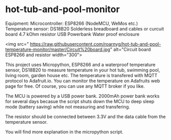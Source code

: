 # hot-tub-and-pool-monitor

Equipment:
Microcontroller: ESP8266 (NodeMCU, WeMos etc.)
Temperature sensor: DS18B20
Solderless breadboard and cables or curcuit board
4.7 kOhm resistor 
USB Powerbank
Water proof enclosure

 <img src=" https://raw.githubusercontent.com/roarnyg/hot-tub-and-pool-temperature-monitor/master/Circuit%20board.jpg" alt="Circuit board ESP8266 and resistor width="300">

This project uses Micropython, ESP8266 and a waterproof temperature sensor, DS18B20 to measure temperature in your hot tub, swimming pool, living room, garden house etc. The temperature is transfered with MQTT protocol to Adafruit.io. You can monitor the temperature on Adafruits web page for free. Of course, you can use any MQTT broker if you like.

The MCU is powered by a USB power bank. 2000mAh power bank works for several days becasue the script shuts down the MCU to deep sleep mode (battery saving) while not measuring and transfering.

The resistor should be connected between 3.3V and the data cable from the temperature sensor. 

You will find more explanation in the micropython script. 
